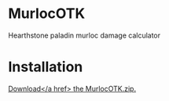 # MurlocOTK
Hearthstone paladin murloc damage calculator

# Installation
<a href=https://github.com/mkkim85/MurlocOTK/blob/master/MurlocOTK.zip>Download</a href> the MurlocOTK.zip.
